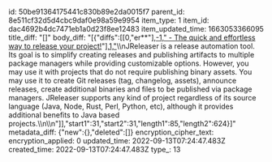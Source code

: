 id: 50be91364175441c830b89e2da0015f7
parent_id: 8e511cf32d5d4cbc9daf0e98a59e9954
item_type: 1
item_id: dac4692b4dc7471eb1a0d23f8ee12483
item_updated_time: 1663053366095
title_diff: "[]"
body_diff: "[{\"diffs\":[[0,\"er**\"],[-1,\" - The quick and effortless way to release your project!](https://jreleaser.org/)\"],[1,\"](https://jreleaser.org/)\\\nJReleaser is a release automation tool. Its goal is to simplify creating releases and publishing artifacts to multiple package managers while providing customizable options. However, you may use it with projects that do not require publishing binary assets. You may use it to create Git releases (tag, changelog, assets), announce releases, create additional binaries and files to be published via package managers. JReleaser supports any kind of project regardless of its source language (Java, Node, Rust, Perl, Python, etc), although it provides additional benefits to Java based projects.\\\n\\\n\"]],\"start1\":31,\"start2\":31,\"length1\":85,\"length2\":624}]"
metadata_diff: {"new":{},"deleted":[]}
encryption_cipher_text: 
encryption_applied: 0
updated_time: 2022-09-13T07:24:47.483Z
created_time: 2022-09-13T07:24:47.483Z
type_: 13